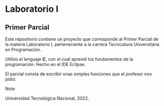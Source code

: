 # Laboratorio I

## Primer Parcial

Este repositorio contiene un proyecto que corresponde al Primer Parcial de la materia Laboratorio I, perteneciente a la carrera Tecnicatura Universitaria en Programación.

Utilizo el lenguaje **C**, con el cual aprendí los fundamentos de la programación. Hecho en el IDE Eclipse.

El parcial consta de escribir unas simples funciones que el profesor nos pidió. 

> [!NOTE]
> Universidad Tecnológica Nacional, 2022.
